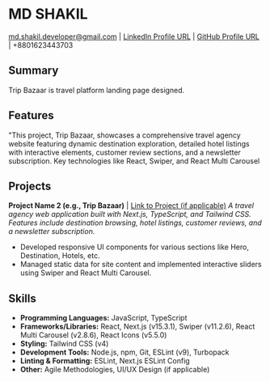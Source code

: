 # MD SHAKIL

[md.shakil.developer@gmail.com](mailto:md.shakil.developer@gmail.com) | [LinkedIn Profile URL](https://www.linkedin.com/in/md-shakil-5581281b7/) | [GitHub Profile URL](https://github.com/Tahsan35) | +8801623443703

## Summary

Trip Bazaar is travel platform landing page designed.

## Features

"This project, Trip Bazaar, showcases a comprehensive travel agency website featuring dynamic destination exploration, detailed hotel listings with interactive elements, customer review sections, and a newsletter subscription. Key technologies like React, Swiper, and React Multi Carousel

## Projects

**Project Name 2 (e.g., Trip Bazaar)** | [Link to Project (if applicable)](https://example.com)
_A travel agency web application built with Next.js, TypeScript, and Tailwind CSS. Features include destination browsing, hotel listings, customer reviews, and a newsletter subscription._

- Developed responsive UI components for various sections like Hero, Destination, Hotels, etc.
- Managed static data for site content and implemented interactive sliders using Swiper and React Multi Carousel.

## Skills

- **Programming Languages:** JavaScript, TypeScript
- **Frameworks/Libraries:** React, Next.js (v15.3.1), Swiper (v11.2.6), React Multi Carousel (v2.8.6), React Icons (v5.5.0)
- **Styling:** Tailwind CSS (v4)
- **Development Tools:** Node.js, npm, Git, ESLint (v9), Turbopack
- **Linting & Formatting:** ESLint, Next.js ESLint Config
- **Other:** Agile Methodologies, UI/UX Design (if applicable)
